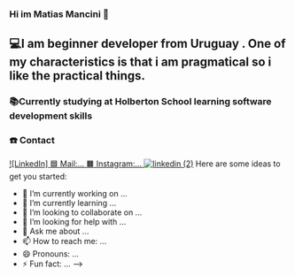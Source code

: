 ### Hi im Matias Mancini 👋

## 💻I am beginner developer from Uruguay . One of my characteristics is that i am pragmatical so i like the practical things.

### 📚Currently studying at Holberton School learning software development skills

### ☎️ Contact
[![LinkedIn] 
:blue_square: Mail:...
:orange_square: Instagram:...
![linkedin (2)](https://user-images.githubusercontent.com/17550413/211962642-f580718f-c839-4b24-ad89-1de7b0468ae9.png)](https://www.linkedin.com/in/matias-mancini-35aa10261/)
Here are some ideas to get you started:




- 🔭 I’m currently working on ...
- 🌱 I’m currently learning ...
- 👯 I’m looking to collaborate on ...
- 🤔 I’m looking for help with ...
- 💬 Ask me about ...
- 📫 How to reach me: ...
- 😄 Pronouns: ...
- ⚡ Fun fact: ...
-->
